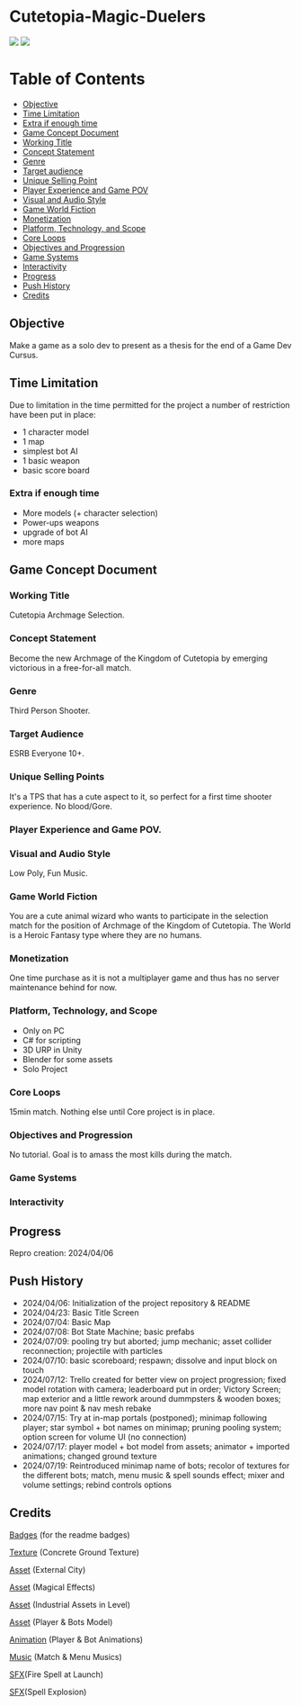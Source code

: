 ﻿# Cutetopia-Magic-Duelers
![](https://img.shields.io/badge/Project-NotReady-red)
![](https://img.shields.io/badge/GCD-Incomplete-yellow)

# Table of Contents
- [Objective](#Objective)
- [Time Limitation](#TimeLimitation)
- [Extra if enough time](#Extra)
- [Game Concept Document](#GCD)
- [Working Title](#Title)
- [Concept Statement](#Concept)
- [Genre](#Genre)
- [Target audience](#Target)
- [Unique Selling Point](#Sell)
- [Player Experience and Game POV](#POV)
- [Visual and Audio Style](#Style)
- [Game World Fiction](#World)
- [Monetization](#Money)
- [Platform, Technology, and Scope](#PTS)
- [Core Loops](#Loop)
- [Objectives and Progression](#Obj)
- [Game Systems](#Syst)
- [Interactivity](#Int)
- [Progress](#Progress)
- [Push History](#History)
- [Credits](#Credits)

<a id="Objective"></a>
## Objective
Make a game as a solo dev to present as a thesis for the end of a Game Dev Cursus.

<a id="TimeLimitation"></a>
## Time Limitation
Due to limitation in the time permitted for the project a number of restriction have been put in place:
+ 1 character model
+ 1 map
+ simplest bot AI
+ 1 basic weapon
+ basic score board

<a id="Extra"></a>
### Extra if enough time
+ More models (+ character selection)
+ Power-ups weapons
+ upgrade of bot AI
+ more maps

<a id="GCD"></a>
## Game Concept Document
<a id="Title"></a>
### Working Title
  Cutetopia Archmage Selection.
  
<a id="Concept"></a>
### Concept Statement
  Become the new Archmage of the Kingdom of Cutetopia by emerging victorious in a free-for-all match.
  
<a id="Genre"></a>
### Genre
  Third Person Shooter.
  
<a id="Target"></a>
### Target Audience
  ESRB Everyone 10+.
  
<a id="Sell"></a>
### Unique Selling Points
  It's a TPS that has a cute aspect to it, so perfect for a first time shooter experience. No blood/Gore.
  
<a id="POV"></a>
### Player Experience and Game POV.
    
<a id="Style"></a>
### Visual and Audio Style
  Low Poly, Fun Music.
  
<a id="World"></a>
### Game World Fiction
  You are a cute animal wizard who wants to participate in the selection match for the position of Archmage of the Kingdom of Cutetopia. The World is a Heroic Fantasy type where they are no humans.
  
<a id="Money"></a>
### Monetization
  One time purchase as it is not a multiplayer game and thus has no server maintenance behind for now.
  
<a id="PTS"></a>
### Platform, Technology, and Scope
+ Only on PC
+ C# for scripting
+ 3D URP in Unity 
+ Blender for some assets
+ Solo Project
  
<a id="Loop"></a>
### Core Loops
  15min match. Nothing else until Core project is in place.
  
<a id="Obj"></a>
### Objectives and Progression
  No tutorial. Goal is to amass the most kills during the match.
  
<a id="Syst"></a>
### Game Systems

<a id="Int"></a>
### Interactivity

<a id="Progress"></a>
## Progress
Repro creation: 2024/04/06

<a id="History"></a>
## Push History
+ 2024/04/06: Initialization of the project repository & README
+ 2024/04/23: Basic Title Screen
+ 2024/07/04: Basic Map
+ 2024/07/08: Bot State Machine; basic prefabs
+ 2024/07/09: pooling try but aborted; jump mechanic; asset collider reconnection; projectile with particles
+ 2024/07/10: basic scoreboard; respawn; dissolve and input block on touch
+ 2024/07/12: Trello created for better view on project progression; fixed model rotation with camera; leaderboard put in order; Victory Screen; map exterior and a little rework around dummpsters & wooden boxes; more nav point & nav mesh rebake
+ 2024/07/15: Try at in-map portals (postponed); minimap following player; star symbol + bot names on minimap; pruning pooling system; option screen for volume UI (no connection)
+ 2024/07/17: player model + bot model from assets; animator + imported animations; changed ground texture
+ 2024/07/19: Reintroduced minimap name of bots; recolor of textures for the different bots; match, menu music & spell sounds effect; mixer and volume settings; rebind controls options



<a id="Credits"></a>
## Credits

[Badges](https://shields.io/) (for the readme badges)

[Texture](https://ambientcg.com/) (Concrete Ground Texture)

[Asset](https://kenney.nl/assets/city-kit-commercial) (External City)

[Asset](https://assetstore.unity.com/packages/vfx/particles/spells/magic-effects-free-247933) (Magical Effects)

[Asset](https://assetstore.unity.com/packages/3d/environments/industrial/rpg-fps-game-assets-for-pc-mobile-industrial-set-v2-0-86679) (Industrial Assets in Level)

[Asset](https://assetstore.unity.com/packages/3d/characters/humanoids/lowpoly-survival-character-rio-273074) (Player & Bots Model)

[Animation](https://www.mixamo.com/#/) (Player & Bot Animations)

[Music](https://incompetech.com/music/royalty-free/music.html) (Match & Menu Musics)

[SFX](https://opengameart.org/content/80-cc0-rpg-sfx)(Fire Spell at Launch)

[SFX](https://opengameart.org/content/2-high-quality-explosions)(Spell Explosion)